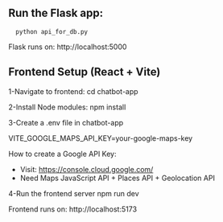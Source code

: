 ## Run the Flask app:

      python api_for_db.py

 Flask runs on: http://localhost:5000

## Frontend Setup (React + Vite)
1-Navigate to frontend:
  cd chatbot-app

2-Install Node modules:
  npm install

3-Create a .env file in chatbot-app

  VITE_GOOGLE_MAPS_API_KEY=your-google-maps-key

  How to create a Google API Key:
   - Visit: https://console.cloud.google.com/
   - Need  Maps JavaScript API + Places API + Geolocation API

4-Run the frontend server
   npm run dev

Frontend runs on: http://localhost:5173